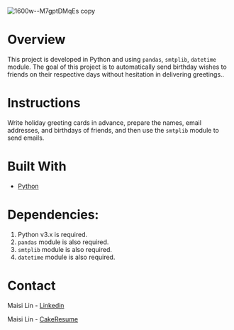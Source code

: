 ![1600w--M7gptDMqEs copy](https://github.com/maisi1120/photo/assets/156170308/43fb88fc-538d-4713-af38-e019d70a0ad0)


# Overview
This project is developed in Python and using `pandas`, `smtplib`, `datetime` module. The goal of this project is to automatically send birthday wishes to friends on their respective days without hesitation in delivering greetings..

# Instructions
Write holiday greeting cards in advance, prepare the names, email addresses, and birthdays of friends, and then use the `smtplib` module to send emails.


# Built With
* [Python](https://www.python.org/downloads/)

# Dependencies:

1. Python v3.x is required.
2. `pandas` module is also required.
3. `smtplib` module is also required.
4. `datetime` module is also required.

# Contact
Maisi Lin - [Linkedin](https://www.linkedin.com/in/maisi-lin-b66503228/)

Maisi Lin - [CakeResume](https://www.cakeresume.com/dashboard)
